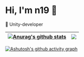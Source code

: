 # Hi, I'm n19 👋

🚀 Unity-developer

 <a href="https://github.com/anuraghazra/github-readme-stats"><img align="center" src="https://github-readme-stats.vercel.app/api?username=u006E10011&show_icons=true&theme=tokyonight&count_private=true" alt="Anurag's github stats" /></a> | <a href="https://github.com/anuraghazra/github-readme-stats"><img align="center" src="https://github-readme-stats.vercel.app/api/top-langs/?username=u006E10011&theme=tokyonight&layout=donut" /></a> |
| ------------- | ------------- |

<!-- ### My projects
🔗 [Color-Fill-3D](https://github.com/u006E10011/Color-Fill-3D)\
🔗 [NekosBot](https://github.com/u006E10011/NekosBot)\
🔗 [TelegramBot](https://github.com/u006E10011/TelegramBot)

### Contacts
📧 Email: Cloverry2319@gmail.com\
💬 Telegram: @u006E10011 -->

[![Ashutosh's github activity graph](https://github-readme-activity-graph.vercel.app/graph?username=u006E10011&custom_title=Github%20Readme%20Activity%20Graph&theme=tokyo-night&hide_border=true&radius=15&area=true)](https://github.com/ashutosh00710/github-readme-activity-graph)


